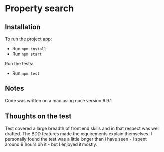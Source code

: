 # Property search

## Installation

To run the project app:

- Run `npm install`
- Run `npm start`

Run the tests:

- Run `npm test`

## Notes

Code was written on a mac using node version 6.9.1

## Thoughts on the test

Test covered a large breadth of front end skills and in that respect was well drafted. The BDD features made the requirements explain themselves. I personally found the test was a little longer than i have seen - I spent around 9 hours on it - but I enjoyed it mostly.

